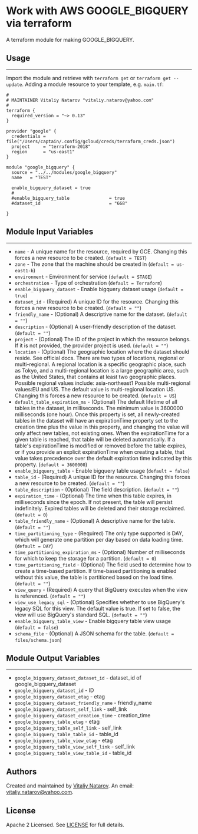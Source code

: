 # Work with AWS GOOGLE_BIGQUERY via terraform

A terraform module for making GOOGLE_BIGQUERY.


## Usage
----------------------
Import the module and retrieve with ```terraform get``` or ```terraform get --update```. Adding a module resource to your template, e.g. `main.tf`:

```
#
# MAINTAINER Vitaliy Natarov "vitaliy.natarov@yahoo.com"
#
terraform {
  required_version = "~> 0.13"
}

provider "google" {
  credentials = file("/Users/captain/.config/gcloud/creds/terraform_creds.json")
  project     = "terraform-2018"
  region      = "us-east1"
}

module "google_bigquery" {
  source = "../../modules/google_bigquery"
  name   = "TEST"

  enable_bigquery_dataset = true
  #
  #enable_bigquery_table               = true
  #dataset_id                          = "668"

}
```

## Module Input Variables
----------------------
- `name` - A unique name for the resource, required by GCE. Changing this forces a new resource to be created. (`default = TEST`)
- `zone` - The zone that the machine should be created in (`default = us-east1-b`)
- `environment` - Environment for service (`default = STAGE`)
- `orchestration` - Type of orchestration (`default = Terraform`)
- `enable_bigquery_dataset` - Enable bigquery dataset usage (`default = true`)
- `dataset_id` - (Required) A unique ID for the resource. Changing this forces a new resource to be created. (`default = ""`)
- `friendly_name` - (Optional) A descriptive name for the dataset. (`default = ""`)
- `description` - (Optional) A user-friendly description of the dataset. (`default = ""`)
- `project` - (Optional) The ID of the project in which the resource belongs. If it is not provided, the provider project is used. (`default = ""`)
- `location` - (Optional) The geographic location where the dataset should reside. See official docs. There are two types of locations, regional or multi-regional. A regional location is a specific geographic place, such as Tokyo, and a multi-regional location is a large geographic area, such as the United States, that contains at least two geographic places. Possible regional values include: asia-northeast1 Possible multi-regional values:EU and US. The default value is multi-regional location US. Changing this forces a new resource to be created. (`default = US`)
- `default_table_expiration_ms` - (Optional) The default lifetime of all tables in the dataset, in milliseconds. The minimum value is 3600000 milliseconds (one hour). Once this property is set, all newly-created tables in the dataset will have an expirationTime property set to the creation time plus the value in this property, and changing the value will only affect new tables, not existing ones. When the expirationTime for a given table is reached, that table will be deleted automatically. If a table's expirationTime is modified or removed before the table expires, or if you provide an explicit expirationTime when creating a table, that value takes precedence over the default expiration time indicated by this property. (`default = 3600000`)
- `enable_bigquery_table` - Enable bigquery table usage (`default = false`)
- `table_id` - (Required) A unique ID for the resource. Changing this forces a new resource to be created. (`default = ""`)
- `table_description` - (Optional) The field description. (`default = ""`)
- `expiration_time` - (Optional) The time when this table expires, in milliseconds since the epoch. If not present, the table will persist indefinitely. Expired tables will be deleted and their storage reclaimed. (`default = 0`)
- `table_friendly_name` - (Optional) A descriptive name for the table. (`default = ""`)
- `time_partitioning_type` - (Required) The only type supported is DAY, which will generate one partition per day based on data loading time. (`default = DAY`)
- `time_partitioning_expiration_ms` - (Optional) Number of milliseconds for which to keep the storage for a partition. (`default = 0`)
- `time_partitioning_field` - (Optional) The field used to determine how to create a time-based partition. If time-based partitioning is enabled without this value, the table is partitioned based on the load time. (`default = ""`)
- `view_query` - (Required) A query that BigQuery executes when the view is referenced. (`default = ""`)
- `view_use_legacy_sql` - (Optional) Specifies whether to use BigQuery's legacy SQL for this view. The default value is true. If set to false, the view will use BigQuery's standard SQL. (`default = ""`)
- `enable_bigquery_table_view` - Enable bigquery table view usage (`default = false`)
- `schema_file` - (Optional) A JSON schema for the table. (`default = files/schema.json`)

## Module Output Variables
----------------------
- `google_bigquery_dataset_dataset_id` - dataset_id of google_bigquery_dataset
- `google_bigquery_dataset_id` - ID
- `google_bigquery_dataset_etag` - etag
- `google_bigquery_dataset_friendly_name` - friendly_name
- `google_bigquery_dataset_self_link` - self_link
- `google_bigquery_dataset_creation_time` - creation_time
- `google_bigquery_table_etag` - etag
- `google_bigquery_table_self_link` - self_link
- `google_bigquery_table_table_id` - table_id
- `google_bigquery_table_view_etag` - etag
- `google_bigquery_table_view_self_link` - self_link
- `google_bigquery_table_view_table_id` - table_id


## Authors

Created and maintained by [Vitaliy Natarov](https://github.com/SebastianUA). An email: [vitaliy.natarov@yahoo.com](vitaliy.natarov@yahoo.com).

## License

Apache 2 Licensed. See [LICENSE](https://github.com/SebastianUA/terraform/blob/master/LICENSE) for full details.

